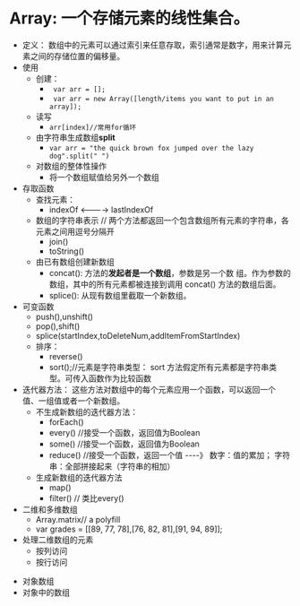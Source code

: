 # Array: 一个存储元素的线性集合。

* 定义： 数组中的元素可以通过索引来任意存取，索引通常是数字，用来计算元素之间的存储位置的偏移量。
* 使用
  * 创建：
    * ``` var arr = [];```
    * ``` var arr = new Array([length/items you want to put in an array]);```
  * 读写
    * ```arr[index]//常用for循环```
  * 由字符串生成数组**split**
    * ```var arr = "the quick brown fox jumped over the lazy dog".split(" ")```
  * 对数组的整体性操作
    * 将一个数组赋值给另外一个数组
* 存取函数
  * 查找元素：
    * indexOf  <----> lastIndexOf
  * 数组的字符串表示 // 两个方法都返回一个包含数组所有元素的字符串，各元素之间用逗号分隔开
    * join()
    * toString()
  * 由已有数组创建新数组
    * concat(): 方法的**发起者是一个数组**，参数是另一个数 组。作为参数的数组，其中的所有元素都被连接到调用 concat() 方法的数组后面。
    * splice(): 从现有数组里截取一个新数组。
* 可变函数
  * push(),unshift()
  * pop(),shift()
  * splice(startIndex,toDeleteNum,addItemFromStartIndex)
  * 排序：
    * reverse()
    * sort();//元素是字符串类型： sort 方法假定所有元素都是字符串类型。可传入函数作为比较函数
* 迭代器方法： 这些方法对数组中的每个元素应用一个函数，可以返回一个 值、一组值或者一个新数组。
  * 不生成新数组的迭代器方法：
    * forEach()
    * every() //接受一个函数，返回值为Boolean
    * some() //接受一个函数，返回值为Boolean
    * reduce() //接受一个函数，返回一个值 ----》 数字：值的累加； 字符串：全部拼接起来（字符串的相加）
  * 生成新数组的迭代器方法
    * map()
    * filter() // 类比every()
* 二维和多维数组
  * Array.matrix// a polyfill
  * var grades = [[89, 77, 78],[76, 82, 81],[91, 94, 89]];
* 处理二维数组的元素
  * 按列访问
  * 按行访问
<!-- 以上是基本类型数组，数字，或者字符串 -->
* 对象数组
* 对象中的数组






